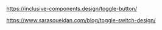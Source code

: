 https://inclusive-components.design/toggle-button/

https://www.sarasoueidan.com/blog/toggle-switch-design/